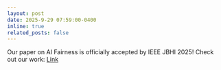 ```yaml
---
layout: post
date: 2025-9-29 07:59:00-0400
inline: true
related_posts: false
---
```


Our paper on AI Fairness is officially accepted by IEEE JBHI 2025! Check out our work: <a href="https://europepmc.org/article/ppr/ppr656134">Link</a>
<!-- Our paper about AI Fairness (<a href="https://europepmc.org/article/ppr/ppr656134">Link</a>) is accepted by IEEE JBHI 2025! Congrats to my coauthors! -->

